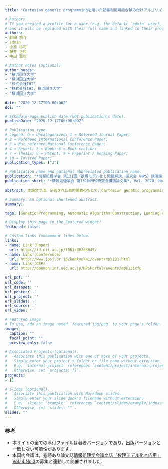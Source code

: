 ```yaml
---
title: "Cartesian genetic programmingを用いた転移利用可能な積み付けアルゴリズムの自動生成"

# Authors
# If you created a profile for a user (e.g. the default `admin` user), write the username (folder name) here 
# and it will be replaced with their full name and linked to their profile.
authors:
- 蛭田 悠介
- admin
- 小熊 祐司
- 藤井 正和
- 中田 雅也

# Author notes (optional)
author_notes:
- "横浜国立大学"
- "横浜国立大学"
- "株式会社IHI"
- "株式会社IHI, 横浜国立大学"
- "横浜国立大学"

date: "2020-12-17T00:00:00Z"
doi: ""

# Schedule page publish date (NOT publication's date).
publishDate: "2020-12-17T00:00:00Z"

# Publication type.
# Legend: 0 = Uncategorized; 1 = Refereed Journal Paper;
# 2 = Refereed International Conference Paper;
# 3 = Not refereed National Conference Paper;
# 4 = Report; 5 = Book; 6 = Book section;
# 7 = Thesis; 8 = Patent; 9 = Preprint / Working Paper;
# 10 = Invited Paper;
publication_types: ["3"]

# Publication name and optional abbreviated publication name.
publication: "*情報処理学会 第131回「数理モデル化と問題解決」研究会（MPS）講演論文集*, Vol. 2020, No. 10, pp. 1--6"
publication_short: "*情報処理学会 第131回MPS研究会講演論文集*, Vol. 2020, No. 10, pp. 1--6"

abstract: 本論文では，定義された目的関数のもとで，Cartesian genetic programming（CGP）を用いた転移利用可能な積み付けアルゴリズムの自動生成技術を提案する．提案法では，積み付け候補から選択する基準として選択ルールを複数定義し，その実行順位を出力するモデルをCGP で構築する．類似問題へ転移利用するシミュレーション実験では，提案法がベースラインと同等の性能を導出できることを示す．これは，自動生成された積み付けアルゴリズムが，ヒトによる追加評価なしで，類似問題へ転移利用できる可能性を示す意義がある．

# Summary. An optional shortened abstract.
summary: 

tags: [Genetic Programming, Automatic Algorithm Construction, Loading Optimization Problem]

# Display this page in the Featured widget?
featured: false

# Custom links (uncomment lines below)
links:
- name: Link (Paper)
  url: http://id.nii.ac.jp/1001/00208645/
- name: Link (Conference)
  url: http://www.ipsj.or.jp/kenkyukai/event/mps131.html
- name: Link (CFP)
  url: http://daemon.inf.uec.ac.jp/MPSPortal/events/mps131cfp

url_pdf: ''
url_code: ''
url_dataset: ''
url_poster: ''
url_project: ''
url_slides: ''
url_source: ''
url_video: ''

# Featured image
# To use, add an image named `featured.jpg/png` to your page's folder. 
image:
  caption: ""
  focal_point: ""
  preview_only: false

# Associated Projects (optional).
#   Associate this publication with one or more of your projects.
#   Simply enter your project's folder or file name without extension.
#   E.g. `internal-project` references `content/project/internal-project/index.md`.
#   Otherwise, set `projects: []`.
projects:
- []

# Slides (optional).
#   Associate this publication with Markdown slides.
#   Simply enter your slide deck's filename without extension.
#   E.g. `slides: "example"` references `content/slides/example/index.md`.
#   Otherwise, set `slides: ""`.
slides: ""
---
```


### 参考

- 本サイトの全ての添付ファイルは著者バージョンであり，出版バージョンと一致しない可能性があります．
- 本国内会議は，査読あり論文誌[情報処理学会論文誌「数理モデル化と応用」Vol.14 No.3](../j-2021tom-hrt/)の募集と連動して開催されました．